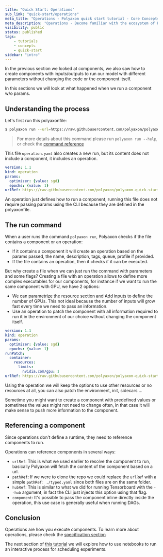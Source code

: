 ```yaml
---
title: "Quick Start: Operations"
sub_link: "quick-start/operations"
meta_title: "Operations - Polyaxon quick start tutorial - Core Concepts"
meta_description: "Operations - Become familiar with the ecosystem of Polyaxon tools with a top-level overview and useful links to get you started."
visibility: public
status: published
tags:
    - tutorials
    - concepts
    - quick-start
sidebar: "intro"
---
```


In the previous section we looked at components, we also saw how to create components with inputs/outputs
to run our model with different parameters without changing the code or the component itself.

In this sections we will look at what happened when we run a component w/o params.

## Understanding the process

Let's first run this polyaxonfile:

```bash
$ polyaxon run --url=https://raw.githubusercontent.com/polyaxon/polyaxon-quick-start/master/experimentation/operation.yaml
```

> For more details about this command please run `polyaxon run --help`,
or check the [command reference](/docs/core/cli/run/)

This file `operation.yaml` also creates a new run, but its content does not include a component, it includes an operation.

```yaml
version: 1.1
kind: operation
params:
  optimizer: {value: sgd}
  epochs: {value: 1}
urlRef: https://raw.githubusercontent.com/polyaxon/polyaxon-quick-start/master/experimentation/typed.yaml
```

An operation just defines how to run a component, running this file does not require passing params using the CLI because they are defined in the polyaxonfile.

## The run command

When a user runs the command `polyaxon run`, Polyaxon checks if the file contains a component or an operation:
 * If it contains a component it will create an operation based on the params passed, the name, description, tags, queue, profile if provided.
 * If the file contains an operation, then it checks if it can be executed.

But why create a file when we can just run the command with parameters and some flags?
Creating a file with an operation allows to define more complex executables for our components,
for instance if we want to run the same component with GPU, we have 2 options:
 * We can parametrize the resource section and Add inputs to define the number of GPUs. This not ideal because the number of inputs will grow fast every time we need to pass an information.
 * Use an operation to patch the component with all information required to run it in the environment of our choice without changing the component itself.

```yaml
version: 1.1
kind: operation
params:
  optimizer: {value: sgd}
  epochs: {value: 1}
runPatch:
  container:
    resources:
      limits:
        nvidia.com/gpu: 1
urlRef: https://raw.githubusercontent.com/polyaxon/polyaxon-quick-start/master/experimentation/typed.yaml
```

Using the operation we will keep the options to use other resources or no resources at all, you can also patch the environment, init, sidecars ...

Sometime you might want to create a component with predefined values or sometimes the values might not need to change often,
in that case it will make sense to push more information to the component.

## Referencing a component

Since operations don't define a runtime, they need to reference components to run.

Operations can reference components in several ways:

 * `urlRef`: This is what we used earlier to resolve the component to run, basically Polyaxon will fetch the content of the component based on a url.
 * `pathRef`: If we were to clone the repo we could replace the `urlRef` with a simple `pathRef: ./typed.yaml` since both files are on the same folder.
 * `hubRef`: This is similar to what we did for running Tensorboard with the `--hub` argument, in fact the CLI just injects this option using that flag.
 * `component`: It's possible to pass the component inline directly inside the operation, this use case is generally useful when running DAGs.

## Conclusion

Operations are how you execute components. To learn more about operations, please check the [specification section](/docs/core/specification/operation/)

The next section of [this tutorial](/docs/intro/quick-start/iterate-in-notebooks/) we will explore how to use notebooks to run an interactive process for scheduling experiments.
